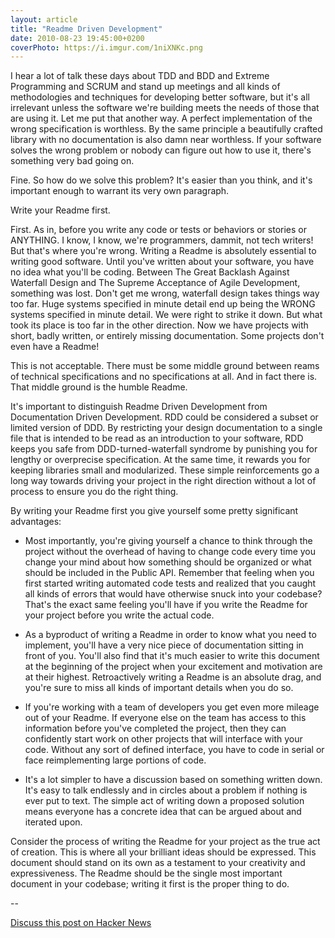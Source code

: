 ```yaml
---
layout: article
title: "Readme Driven Development"
date: 2010-08-23 19:45:00+0200
coverPhoto: https://i.imgur.com/1niXNKc.png
---
```


I hear a lot of talk these days about TDD and BDD and Extreme Programming and SCRUM and stand up meetings and all kinds of methodologies and techniques for developing better software, but it's all irrelevant unless the software we're building meets the needs of those that are using it. Let me put that another way. A perfect implementation of the wrong specification is worthless. By the same principle a beautifully crafted library with no documentation is also damn near worthless. If your software solves the wrong problem or nobody can figure out how to use it, there's something very bad going on.

Fine. So how do we solve this problem? It's easier than you think, and it's important enough to warrant its very own paragraph.

Write your Readme first.

First. As in, before you write any code or tests or behaviors or stories or ANYTHING. I know, I know, we're programmers, dammit, not tech writers! But that's where you're wrong. Writing a Readme is absolutely essential to writing good software. Until you've written about your software, you have no idea what you'll be coding. Between The Great Backlash Against Waterfall Design and The Supreme Acceptance of Agile Development, something was lost. Don't get me wrong, waterfall design takes things way too far. Huge systems specified in minute detail end up being the WRONG systems specified in minute detail. We were right to strike it down. But what took its place is too far in the other direction. Now we have projects with short, badly written, or entirely missing documentation. Some projects don't even have a Readme!

This is not acceptable. There must be some middle ground between reams of technical specifications and no specifications at all. And in fact there is. That middle ground is the humble Readme.

It's important to distinguish Readme Driven Development from Documentation Driven Development. RDD could be considered a subset or limited version of DDD. By restricting your design documentation to a single file that is intended to be read as an introduction to your software, RDD keeps you safe from DDD-turned-waterfall syndrome by punishing you for lengthy or overprecise specification. At the same time, it rewards you for keeping libraries small and modularized. These simple reinforcements go a long way towards driving your project in the right direction without a lot of process to ensure you do the right thing.

By writing your Readme first you give yourself some pretty significant advantages:

* Most importantly, you're giving yourself a chance to think through the project without the overhead of having to change code every time you change your mind about how something should be organized or what should be included in the Public API. Remember that feeling when you first started writing automated code tests and realized that you caught all kinds of errors that would have otherwise snuck into your codebase? That's the exact same feeling you'll have if you write the Readme for your project before you write the actual code.

* As a byproduct of writing a Readme in order to know what you need to implement, you'll have a very nice piece of documentation sitting in front of you. You'll also find that it's much easier to write this document at the beginning of the project when your excitement and motivation are at their highest. Retroactively writing a Readme is an absolute drag, and you're sure to miss all kinds of important details when you do so.

* If you're working with a team of developers you get even more mileage out of your Readme. If everyone else on the team has access to this information before you've completed the project, then they can confidently start work on other projects that will interface with your code. Without any sort of defined interface, you have to code in serial or face reimplementing large portions of code.

* It's a lot simpler to have a discussion based on something written down. It's easy to talk endlessly and in circles about a problem if nothing is ever put to text. The simple act of writing down a proposed solution means everyone has a concrete idea that can be argued about and iterated upon.

Consider the process of writing the Readme for your project as the true act of creation. This is where all your brilliant ideas should be expressed. This document should stand on its own as a testament to your creativity and expressiveness. The Readme should be the single most important document in your codebase; writing it first is the proper thing to do.

--

[Discuss this post on Hacker News](http://news.ycombinator.com/item?id=1627246)
